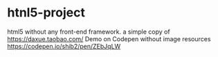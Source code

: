# htnl5-project
html5 without any front-end framework. a simple copy of https://daxue.taobao.com/
Demo on Codepen without image resources https://codepen.io/shib2/pen/ZEbJqLW
